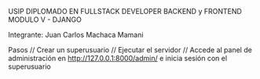 USIP
DIPLOMADO EN FULLSTACK DEVELOPER BACKEND y FRONTEND
MODULO V - DJANGO

Integrante:
Juan Carlos Machaca Mamani

Pasos
// Crear un superusuario
// Ejecutar el servidor
// Accede al panel de administración en http://127.0.0.1:8000/admin/ e inicia sesión con el superusuario
